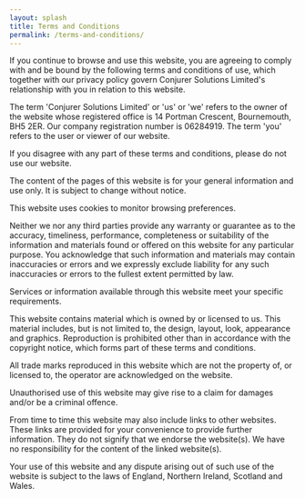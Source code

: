 ```yaml
---
layout: splash
title: Terms and Conditions
permalink: /terms-and-conditions/
---
```


If you continue to browse and use this website, you are agreeing to comply with and be bound by the following terms and conditions of use, which together with our privacy policy govern Conjurer Solutions Limited's relationship with you in relation to this website.

The term 'Conjurer Solutions Limited' or 'us' or 'we' refers to the owner of the website whose registered office is 14 Portman Crescent, Bournemouth, BH5 2ER. Our company registration number is 06284919. The term 'you' refers to the user or viewer of our website.

If you disagree with any part of these terms and conditions, please do not use our website.

The content of the pages of this website is for your general information and use only. It is subject to change without notice.

This website uses cookies to monitor browsing preferences.

Neither we nor any third parties provide any warranty or guarantee as to the accuracy, timeliness, performance, completeness or suitability of the information and materials found or offered on this website for any particular purpose. You acknowledge that such information and materials may contain inaccuracies or errors and we expressly exclude liability for any such inaccuracies or errors to the fullest extent permitted by law.

Services or information available through this website meet your specific requirements.

This website contains material which is owned by or licensed to us. This material includes, but is not limited to, the design, layout, look, appearance and graphics. Reproduction is prohibited other than in accordance with the copyright notice, which forms part of these terms and conditions.

All trade marks reproduced in this website which are not the property of, or licensed to, the operator are acknowledged on the website.

Unauthorised use of this website may give rise to a claim for damages and/or be a criminal offence.

From time to time this website may also include links to other websites. These links are provided for your convenience to provide further information. They do not signify that we endorse the website(s). We have no responsibility for the content of the linked website(s).

Your use of this website and any dispute arising out of such use of the website is subject to the laws of England, Northern Ireland, Scotland and Wales. 
